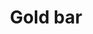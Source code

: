 ---
layout: item
title: Gold bar
item-id: 2357
datatable: true
id: 2357
name: "Gold bar"
monsters:
  - id: 2025
    name: "Greater demon"
    combat_level: 92
    wiki_url: "https://oldschool.runescape.wiki/w/Greater_demon#Level_92"
    drops:
      - quantity: "1"
        noted: false
        rarity: 0.015625
      - quantity: "10"
        noted: true
        rarity: 0.0234375
    image: "https://oldschool.runescape.wiki/images/5/56/Greater_demon.png?f293e"
---